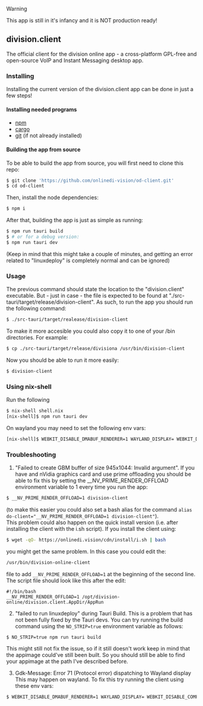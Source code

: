 > [!WARNING]  
> This app is still in it's infancy and it is NOT production ready!

## division.client

The official client for the division online app - a cross-platform GPL-free and open-source VoIP and Instant Messaging desktop app.

### Installing 

Installing the current version of the division.client app can be done in just a few steps!

#### Installing needed programs
- [npm](https://www.npmjs.com/)
- [cargo](https://www.rust-lang.org/tools/install)
- [git](https://git-scm.com/book/en/v2/Getting-Started-Installing-Git) (if not already installed)
#### Building the app from source
To be able to build the app from source, you will first need to clone this repo:
```sh
$ git clone 'https://github.com/onlinedi-vision/od-client.git'
$ cd od-client
```
Then, install the node dependencies:
```sh
$ npm i
```
After that, building the app is just as simple as running:
```sh 
$ npm run tauri build
$ # or for a debug version:
$ npm run tauri dev
```
(Keep in mind that this might take a couple of minutes, and getting an error related to "linuxdeploy" is completely normal and can be ignored)
### Usage
The previous command should state the location to the "division.client" executable. But - just in case - the file is expected to be found at "./src-tauri/target/release/division-client". As such, to run the app you should run the following command:
```sh 
$ ./src-tauri/target/realease/division-client
```
To make it more accesible you could also copy it to one of your /bin directories. For example:
```sh 
$ cp ./src-tauri/target/release/divisiona /usr/bin/division-client
```
Now you should be able to run it more easily:
```sh 
$ division-client 
```
### Using nix-shell
Run the following
```sh
$ nix-shell shell.nix
[nix-shell]$ npm run tauri dev 
```
On wayland you may need to set the following env vars:
```sh
[nix-shell]$ WEBKIT_DISABLE_DMABUF_RENDERER=1 WAYLAND_DISPLAY= WEBKIT_DISABLE_COMPOSITING_MODR=1 npm run tauri dev
```

### Troubleshooting
1. "Failed to create GBM buffer of size 945x1044: Invalid argument".
If you have and nVidia graphics card and use prime offloading you should be able to fix this by setting the __NV_PRIME_RENDER_OFFLOAD environment variable to 1 every time you run the app:
```sh 
$ __NV_PRIME_RENDER_OFFLOAD=1 division-client 
```
(to make this easier you could also set a bash alias for the command ```alias do-client="__NV_PRIME_RENDER_OFFLOAD=1 division-client"```). <br>
This problem could also happen on the quick install version (i.e. after installing the client with the i.sh script). If you install the client using:
```sh 
$ wget -qO- https://onlinedi.vision/cdn/install/i.sh | bash
```
you might get the same problem. In this case you could edit the:
```sh 
/usr/bin/division-online-client 
```
file to add ```__NV_PRIME_RENDER_OFFLOAD=1``` at the beginning of the second line. The script file should look like this after the edit:
```
#!/bin/bash 
__NV_PRIME_RENDER_OFFLOAD=1 /opt/division-online/division.client.AppDir/AppRun
```

2. "failed to run linuxdeploy" during Tauri Build. 
This is a problem that has not been fully fixed by the Tauri devs. You can try running the build command using the ```NO_STRIP=true``` environment variable as follows:
```sh 
$ NO_STRIP=true npm run tauri build
```
This might still not fix the issue, so if it still doesn't work keep in mind that the appimage could've still been built. So you should still be able to find your appimage at the path I've described before.

3. Gdk-Message: Error 71 (Protocol error) dispatching to Wayland display
This may happen on wayland. To fix this try running the client using these env vars:
```sh
$ WEBKIT_DISABLE_DMABUF_RENDERER=1 WAYLAND_DISPLAY= WEBKIT_DISABLE_COMPOSITING_MODR=1 division-client
```
